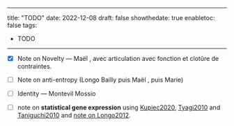 
---
title: "TODO"
date: 2022-12-08
draft: false
showthedate: true
enabletoc: false
tags:
- TODO
---

- [x]  Note on Novelty  — Maël , avec articulation avec fonction et clotûre de contraintes. 
- [ ]  Note on anti-entropy (Longo Bailly puis Maël , puis Marie)
- [ ] Identity — Montevil Mossio

- [ ]  note on **statistical gene expression** using [Kupiec2020](reference/Kupiec2020.md), [Tyagi2010](reference/Tyagi2010.md) and [Taniguchi2010](reference/Taniguchi2010.md) and [note on Longo2012](note/note%20on%20Longo2012.md).
	
